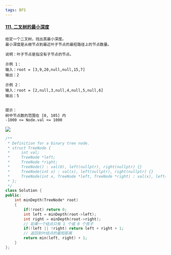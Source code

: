 ```yaml
---
tags: BFS
---
```




#### [111. 二叉树的最小深度](https://leetcode-cn.com/problems/minimum-depth-of-binary-tree/)



```
给定一个二叉树，找出其最小深度。
最小深度是从根节点到最近叶子节点的最短路径上的节点数量。

说明：叶子节点是指没有子节点的节点。

示例 1：
输入：root = [3,9,20,null,null,15,7]
输出：2

示例 2：
输入：root = [2,null,3,null,4,null,5,null,6]
输出：5


提示：
树中节点数的范围在 [0, 105] 内
-1000 <= Node.val <= 1000
```



![](https://hairrrrr.gitee.io/img/1200/1.jgp)



```cpp
/**
 * Definition for a binary tree node.
 * struct TreeNode {
 *     int val;
 *     TreeNode *left;
 *     TreeNode *right;
 *     TreeNode() : val(0), left(nullptr), right(nullptr) {}
 *     TreeNode(int x) : val(x), left(nullptr), right(nullptr) {}
 *     TreeNode(int x, TreeNode *left, TreeNode *right) : val(x), left(left), right(right) {}
 * };
 */
class Solution {
public:
    int minDepth(TreeNode* root) 
    {
        if(!root) return 0;
        int left = minDepth(root->left);
        int right = minDepth(root->right);
        // 如果一个结点只有 1 个或 0 个孩子
        if(!left || !right) return left + right + 1;
        // 返回到叶结点的最短距离
        return min(left, right) + 1;
    }
};
```



